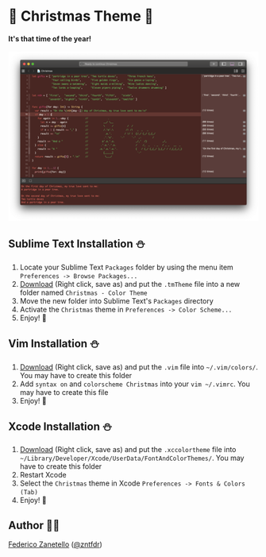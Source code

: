 # 🎄 Christmas Theme 🎄
#### It's that time of the year!
<p align="center" >
<img src="screenshot.png" alt="Example" title="Example">
</p>

## Sublime Text Installation ⛄
1. Locate your Sublime Text `Packages` folder by using the menu item `Preferences -> Browse Packages...`
2. [Download](https://github.com/zntfdr/Christmas/raw/master/Themes/Christmas.tmTheme) (Right click, save as) and put the `.tmTheme` file into a new folder named `Christmas - Color Theme`
2. Move the new folder into Sublime Text's `Packages` directory
3. Activate the `Christmas` theme in `Preferences -> Color Scheme...`
4. Enjoy! 🎁

## Vim Installation ⛄
1. [Download](https://github.com/zntfdr/Christmas/raw/master/Themes/Christmas.vim) (Right click, save as) and put the `.vim` file into `~/.vim/colors/`. You may have to create this folder
2. Add `syntax on` and `colorscheme Christmas` into your `vim ~/.vimrc`. You may have to create this file
3. Enjoy! 🎁

## Xcode Installation ⛄
1. [Download](https://github.com/zntfdr/Christmas/raw/master/Themes/Christmas.xccolortheme) (Right click, save as) and put the `.xccolortheme` file into `~/Library/Developer/Xcode/UserData/FontAndColorThemes/`. You may have to create this folder
2. Restart Xcode
3. Select the `Christmas` theme in Xcode `Preferences -> Fonts & Colors (Tab)`
4. Enjoy! 🎁

## Author 🎅🏻
[Federico Zanetello](https://github.com/zntfdr) ([@zntfdr](https://twitter.com/zntfdr))
